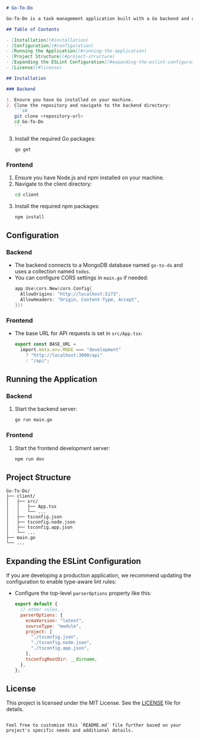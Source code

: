 ````markdown
# Go-To-Do

Go-To-Do is a task management application built with a Go backend and a React frontend. This project uses MongoDB for data storage and Fiber as the web framework for the backend.

## Table of Contents

- [Installation](#installation)
- [Configuration](#configuration)
- [Running the Application](#running-the-application)
- [Project Structure](#project-structure)
- [Expanding the ESLint Configuration](#expanding-the-eslint-configuration)
- [License](#license)

## Installation

### Backend

1. Ensure you have Go installed on your machine.
2. Clone the repository and navigate to the backend directory:
   ```sh
   git clone <repository-url>
   cd Go-To-Do
   ```
````

3. Install the required Go packages:
   ```sh
   go get
   ```

### Frontend

1. Ensure you have Node.js and npm installed on your machine.
2. Navigate to the client directory:
   ```sh
   cd client
   ```
3. Install the required npm packages:
   ```sh
   npm install
   ```

## Configuration

### Backend

- The backend connects to a MongoDB database named `go-to-do` and uses a collection named `todos`.
- You can configure CORS settings in `main.go` if needed:
  ```go
  app.Use(cors.New(cors.Config{
    AllowOrigins: "http://localhost:5173",
    AllowHeaders: "Origin, Content-Type, Accept",
  }))
  ```

### Frontend

- The base URL for API requests is set in `src/App.tsx`:
  ```ts
  export const BASE_URL =
    import.meta.env.MODE === "development"
      ? "http://localhost:3000/api"
      : "/api";
  ```

## Running the Application

### Backend

1. Start the backend server:
   ```sh
   go run main.go
   ```

### Frontend

1. Start the frontend development server:
   ```sh
   npm run dev
   ```

## Project Structure

```
Go-To-Do/
├── client/
│   ├── src/
│   │   ├── App.tsx
│   │   └── ...
│   ├── tsconfig.json
│   ├── tsconfig.node.json
│   ├── tsconfig.app.json
│   └── ...
├── main.go
└── ...
```

## Expanding the ESLint Configuration

If you are developing a production application, we recommend updating the configuration to enable type-aware lint rules:

- Configure the top-level `parserOptions` property like this:

  ```js
  export default {
    // other rules...
    parserOptions: {
      ecmaVersion: "latest",
      sourceType: "module",
      project: [
        "./tsconfig.json",
        "./tsconfig.node.json",
        "./tsconfig.app.json",
      ],
      tsconfigRootDir: __dirname,
    },
  };
  ```

## License

This project is licensed under the MIT License. See the [LICENSE](LICENSE) file for details.

```

Feel free to customize this `README.md` file further based on your project's specific needs and additional details.
```
